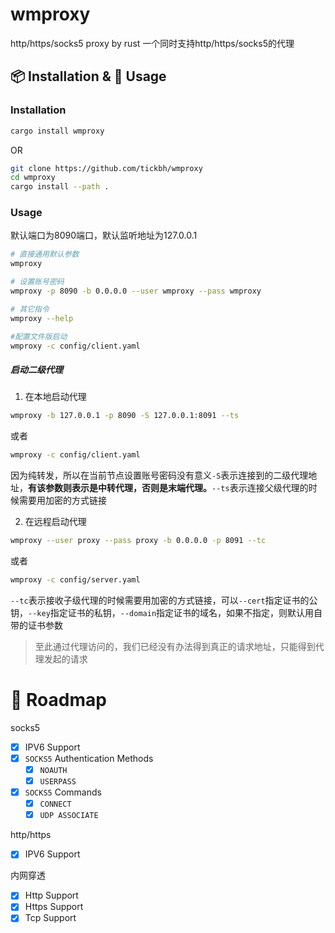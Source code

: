 # wmproxy
http/https/socks5 proxy by rust
一个同时支持http/https/socks5的代理

## 📦 Installation & 🏃 Usage

### Installation

```bash
cargo install wmproxy
```

OR

```bash
git clone https://github.com/tickbh/wmproxy
cd wmproxy
cargo install --path .
```

### Usage
默认端口为8090端口，默认监听地址为127.0.0.1
```bash
# 直接通用默认参数
wmproxy

# 设置账号密码
wmproxy -p 8090 -b 0.0.0.0 --user wmproxy --pass wmproxy

# 其它指令
wmproxy --help

#配置文件版启动
wmproxy -c config/client.yaml
```

##### 启动二级代理
1. 在本地启动代理
```bash
wmproxy -b 127.0.0.1 -p 8090 -S 127.0.0.1:8091 --ts
```
或者
```bash
wmproxy -c config/client.yaml
```

因为纯转发，所以在当前节点设置账号密码没有意义`-S`表示连接到的二级代理地址，**有该参数则表示是中转代理，否则是末端代理。**```--ts```表示连接父级代理的时候需要用加密的方式链接

2. 在远程启动代理
```bash
wmproxy --user proxy --pass proxy -b 0.0.0.0 -p 8091 --tc
```
或者
```bash
wmproxy -c config/server.yaml
```
```--tc```表示接收子级代理的时候需要用加密的方式链接，可以```--cert```指定证书的公钥，```--key```指定证书的私钥，```--domain```指定证书的域名，如果不指定，则默认用自带的证书参数
> 至此通过代理访问的，我们已经没有办法得到真正的请求地址，只能得到代理发起的请求

# 🚥 Roadmap
socks5

- [x] IPV6 Support
- [x] `SOCKS5` Authentication Methods
  - [x] `NOAUTH`
  - [x] `USERPASS`
- [x] `SOCKS5` Commands
  - [x] `CONNECT`
  - [x] `UDP ASSOCIATE`

http/https

- [x] IPV6 Support

内网穿透

- [x] Http Support
- [x] Https Support
- [x] Tcp Support

